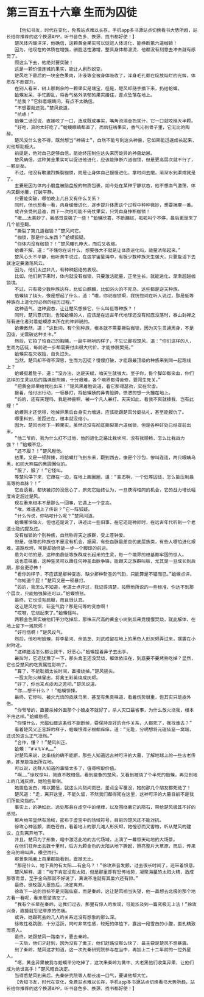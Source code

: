 # 第三百五十六章 生而为囚徒
        【告知书友，时代在变化，免费站点难以长存，手机app多书源站点切换看书大势所趋，站长给你推荐的这个换源APP，听书音色多、换源、找书都好使！】
       楚风体内暖洋洋，他确信，这颗黄金果实可以促进人体进化，能挣断第六道枷锁！
       因为，他现在的体质在增强，细胞活性激增，整具身体都滚烫，他都没有刻意去冲击就有感觉了。
       照这么下去，他绝对要突破！
       这是一颗价值连城的果实，能让人剧烈蜕变。
       楚风吃下最后的一块金色果肉，汁液等全被身体吸收了，浑身毛孔都在绽放灿烂的光辉，体质在不断提升。
       在别人看来，树上那剩余的一颗果实是瑰宝，但是，楚风却随手摘下来，扔给蛤蟆。
       蛤蟆发呆，手忙脚乱，将香气格外浓郁的果实接住，差点坠落在地上。
       “给我？”它斜着眼睛问，有点不太确信。
       “不想要就还我。”楚风说道。
       “吭哧！”
       蛤蟆二话没说，直接咬了一口，造成既成事实，嘴角流淌金色浆汁，它一口就咬掉大半颗。
       “好吃，真的太好吃了。”蛤蟆眼睛都直了，而后狂啃果实，香气沁到骨子里，它无比的陶醉。
       楚风没什么舍不得，既然想当“神骑士”，自然不能亏到这头神兽，它如果能迅速成长起来，对他帮助极大。
       前提是，他对自己足够自信，能始终压制住这头来历诡异的神兽幼崽。
       楚风确信，这种黄金果实可以促进他进化，应该能挣断六道枷锁，但是更高层次就不行了，一颗足矣。
       不过，他没有敢激烈撕裂枷锁，而是让身体自己慢慢进化，拿时间去磨，渐渐水到渠成就是了。
       主要是因为体内小磨盘被胎盘般的物质包裹，如今处在某种宁静状态，他不想血气激荡，体内天翻地覆，打破平静。
       只要能突破，哪怕晚上几日又有什么关系？
       同时，他也想看一看，肉身缓慢进化，逐步提升体质这个过程中种种微妙，想要揣摩一番。
       或许会受到启迪，而下一次他可能不倚仗果实，只凭自身挣断枷锁！
       “嗷……太美妙了，我感觉变强了一些！”蛤蟆欣喜，不断蹦跶，呱呱叫个不停，最后更是来了几个前空翻。
       “撕裂了第几道枷锁？”楚风问它。
       “枷锁，那是什么东西？”蛤蟆狐疑。
       “你体内没有枷锁？！”楚风瞳孔睁大，而后又收缩。
       蛤蟆不解，道：“不懂你在说什么，想要强大不就是让体质进化吗，能量浓郁起来。”
       楚风心头不平静，他听黄牛说过，在这宇宙星海中，有极少数种族天生强大，只要能活下去就注定要激荡风云。
       因为，他们太过非凡，有种种超绝的表现。
       比如，他们剩下来时，体内就没有枷锁，只要激活能量，正常生长，就能进化，渐渐超越枷锁境。
       不过，只有极少数种族这样，比如白麒麟，比如浴火的不死鸟，这些都是逆天种族。
       蛤蟆挠了挠头，像是想起了什么，道：“哦，你说枷锁啊，我恍惚间在听人说过，那是低等种族向上进化时必然的经历过程。”
       这种语气，这种姿态，让让楚风想揍它，什么叫低等种族？！
       同时，楚风意识到，告知蛤蟆的人，应该是在远古年代地球还没有彻底没落时，泰山封禅之际有进化者对着蛤蟆原本所在的神卵说的。
       蛤蟆傲然，道：“这世间，有个别种族，根本就不需要撕裂枷锁，因为天生贯通周身，不是囚徒，无需破这种关卡。”
       然后，它拍了怕自己的胸脯，一副牛哄哄的样子，不忘记鄙视楚风，道：“你们这样的人，生而为囚徒，每前进一步都需要付出很大代价，才能挣脱樊笼。”
       蛤蟆实在欠收拾，自负过头。
       当然，楚风却不得不深思，生而为囚徒？慢慢打破，才能跟最顶级的种族来到同一起跑线上？
       蛤蟆挺着肚子，道：“没办法，这是天赋，咱天生就强大。至于你，每个脚印都染血，你们这样的生灵以后的路满是荆棘，十分艰难，各个境界都得苦修，要闯生死关。”
       “把黄金异果给我吐出来！”楚风黑着脸说道，看它那得瑟劲，实在欠虐。
       接着，他付出行动，一顿暴打，将蛤蟆揍的鼻青脸肿，愤懑的想一头撞在地上。
       “妈的，还有天理吗，我是神兽啊，被一个凡人暴打。天天如此，看我不爽就揍我，岂有此理！”
       蛤蟆刚才还觉得，吃掉异果后自身实力增进，应该能跟楚风分庭抗礼，甚至能报仇了。
       哪里料到，差距还在，根本就没缩小。
       因为，楚风也吃下一颗果实，虽然还没有彻底撕裂第六道枷锁，但是各种好处已经提前出来。
       “他二爷的，我为什么打不过他，他的进化之路比我坎坷，没有我顺畅，怎么比我战力强？！”蛤蟆不忿。
       “还不服？！”楚风瞪他。
       结果，又是一顿胖揍，将蛤蟆打飞到东来，翻到西去，像是个沙包，惨叫连连，两只眼睛乌黑，如同大熊猫的黑圆圈似的。
       “服了，服了！”它怪叫。
       等楚风停下来，它蹲在一边，在地上画圈圈，道：“变态啊，一个低等囚徒，怎么能压制最高等的血脉？！”
       它自语着，都快被打的没信心了，原先它始终认为，一旦获得相同的机会，它的战力增长幅度肯定超过楚风。
       现在看来根本不是那么一回事，它遇上一个变态。
       “唉，难道遇上了传说？”它一阵狐疑。
       “什么传说，你咕哝什么呢？”楚风问道。
       蛤蟆哪怕恼火，但也还是说了，讲述出一些旧事，在它还是神卵时，在远古年代听到一个老道士隐约提及过。
       没有枷锁的个别种族，自然称得天之族群，受上苍钟爱。
       但是，低等的种族也不是没有机会，据闻，有些血脉最差劲的底层族类，有些人哪怕进化艰难，道路坎坷，可是却始终能一步一个脚印的前进。
       最为可怕的是，这种由最低等族群成长起来的生灵，每一个境界的根基都牢固的惊人。
       这也意味着，这种生灵可以跟任何神圣血脉争锋，能跟天之族群叫板，尤其是一旦成长到后期，那会更恐怖！
       “看你的样子，不应该是那种变态，缺少那种斩圣的气韵，只能算是不错而已。”蛤蟆点评。
       “你知道个屁！”楚风又是一顿暴打。
       “妈的，我怎么不知道，老道士点评过，我记得清楚，按照他所说的一些标准，你达不到那个层次，只能勉强算还可以。”蛤蟆愤怒。
       最终，它也没有屈服，而且很认真。
       这让楚风吃惊，斩圣气韵？那是何等的变态啊！
       “哎呀，它烧起来了。”蛤蟆怪叫。
       两颗金色果实被他们平分吃掉后，那株三尺高的黄金小树到后来竟慢慢焚烧，就此解体，在地上留下一滩灰烬！
       “好可惜啊！”楚风叹气。
       然后，他吩咐蛤蟆，将李星河、余菡芝、刘武成留在地上的黑色人形灰烬弄过来，摆置在小树附近。
       “这种脏活怎么都让我干，好恶心。”蛤蟆捏着鼻子去出手。
       最后时，它还犹豫了一下，那头禽王还没焚烧，躯体依旧在，到底要不要烤熟吃掉？显然，它也受楚风的吃货属性影响了。
       “算了，不能耽搁太长时间，直接烧掉。”楚风摇头。
       一股太阳火精冒出，将禽王彩英烧成灰烬。
       “好了，你也来点皮肉之苦吧。”楚风说道。
       “你……想干什么？！”蛤蟆惊悚。
       最终，它惨叫，被火光烧的皮肤乌黑，甚至有焦臭味道，看着伤势很重，但其实只是皮外伤。
       “你爷爷的，直接杀掉外面那个小娘皮不就好了，杀人灭口最省事，为什么放火烧我，根本不用这样。”蛤蟆怒视。
       “你懂什么，元磁仙窟这条线不能断掉，要保持良好的合作关系，人都死了，我找谁去？”
       看着楚风义正言辞的样子，蛤蟆恨得牙根都痒痒，道：“无耻，分明想将元磁仙窟一窝端，还说的这么正气凛然。”
       “合作，懂？！”楚风纠正。
       蛤蟆：“#￥%￥#……”
       对楚风来说，这条线的确不能断，那些人知道远古神可汗的大墓，了解地球上的一些古老传承，甚至能指出所在地。
       可以说，这群人知道的事情太多了，值得榨取价值。
       “啊……”徐玫惊叫，简直不敢相信，看到疲惫的楚风，又看到被烧了个半死的蛤蟆，再见到地上的几滩灰烬，她险些晕倒。
       她面色发白，难以置信，就这么片刻间而已，差点全军覆没，她的那几个朋友都死绝了！
       楚风道：“走，离开这里，不能久留，不然我们都得死在这里，这神可汗的大墓目前不是我们所能染指的。”
       事实上，的确如此，远处那悬在虚空中的棺椁，以及围绕着它的陨石，带给楚风极其不好的感觉。
       那片地带显然有场域，密布于虚空中的场域符号，目前的楚风还不能对抗。
       徐玫心神皆颤，面色苍白，看着地上的那几滩人形灰烬，她惶恐而又害怕，听从楚风的建议，立刻离开地下。
       并且，楚风为了形象，暗中激活此地的古代场域，上演了一幕惊天动地的大场景。
       在他们狂奔出去数十里时，后方九颗金色的太阳从地下腾起，照亮整片大草原，而后，传来金乌的啼叫声，横空而行。
       那景象隔着上百里都能看到，震撼无比。
       “那是什么，地下真的有太阳……有金乌？！”徐玫声音发颤，过去很长时间了，还带着惧意。
       楚风解释，道：“地下肯定没有太阳，但是那里却有恐怖地势，凝聚海量的太阳火精，造成那等奇景，至于金乌那就不好说了，真说不准就有其巢穴还有卵。”
       最终，徐玫跟人禀告后，决定离开。
       徐玫下一站的目标不是元磁仙窟，而是秦岭，这让楚风相当失望，他一直想去北极的那个地方看一看呢，看来愿望落空了。
       “我有个长辈在秦岭，让我们过去，那里有惊人的发现，可能涉及到一篇究极无上法！”徐玫兴奋，直接就忘记草原的伤痛。
       或许，她跟死去的几人的关系远没有想象的那么深。
       徐玫性格跳脱，十分活跃，同时非常性感，较短的体恤下，露出一段雪白的小腹，面孔精致而惑人。
       最终，她跟楚风一路南下，要去秦岭。
       一天后，他们才赶到，因为没有了禽王，他们赶路没那么快了，最主要是楚风不想暴露。
       到了秦岭，楚风这才知道，这一次先秦研究院参与在当中，再加上二十二年前的一位外星人。
       “嗯，黄金异果被我与蛤蟆平分吃掉了，这次来秦岭为黄牛、大老黑他们收集异果，让他们成为绝世高手！”楚风暗自决定。
       当得悉楚风到来后，先秦研究院等人都长出一口气，要请他帮大忙。
       【告知书友，时代在变化，免费站点难以长存，手机app多书源站点切换看书大势所趋，站长给你推荐的这个换源APP，听书音色多、换源、找书都好使！】